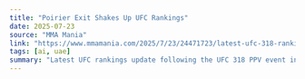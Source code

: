 ```yaml
---
title: "Poirier Exit Shakes Up UFC Rankings"
date: 2025-07-23
source: "MMA Mania"
link: "https://www.mmamania.com/2025/7/23/24471723/latest-ufc-318-rankings-update-patricio-pitbull-debuts-kevin-holland-departs-dustin-poirier-exit-mma"
tags: [ai, uae]
summary: "Latest UFC rankings update following the UFC 318 PPV event in New Orleans with Patricio Pitbull debuting, Kevin Holland departing, and Dustin Poirier shaking up the lightweight leaderboard with his retirement."
---
```


